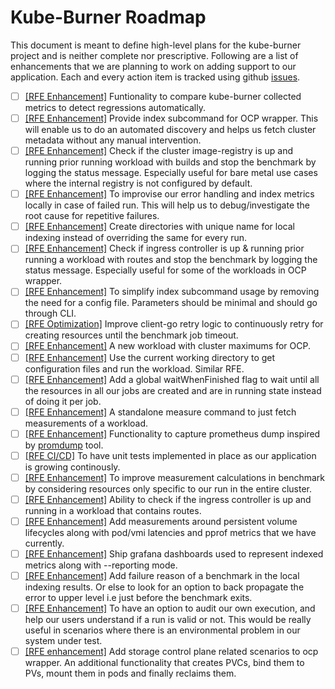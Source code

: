 # Kube-Burner Roadmap

This document is meant to define high-level plans for the kube-burner project and is neither complete nor prescriptive. Following are a list of enhancements that we are planning to work on adding support to our application. Each and every action item is tracked using github [issues](https://github.com/liqcui/kube-burner//issues).


- [ ] [[RFE Enhancement]](https://github.com/liqcui/kube-burner//issues/409) Funtionality to compare kube-burner collected metrics to detect regressions automatically.
- [ ] [[RFE Enhancement]](https://github.com/liqcui/kube-burner//issues/385) Provide index subcommand for OCP wrapper. This will enable us to do an automated discovery and helps us fetch cluster metadata without any manual intervention.
- [ ] [[RFE Enhancement]](https://github.com/liqcui/kube-burner//issues/389) Check if the cluster image-registry is up and running prior running workload with builds and stop the benchmark by logging the status message. Especially useful for bare metal use cases where the internal registry is not configured by default.
- [ ] [[RFE Enhancement]](https://github.com/liqcui/kube-burner//issues/403) To improvise our error handling and index metrics locally in case of failed run. This will help us to debug/investigate the root cause for repetitive failures.
- [ ] [[RFE Enhancement]](https://github.com/liqcui/kube-burner//issues/402) Create directories with unique name for local indexing instead of overriding the same for every run.
- [ ] [[RFE Enhancement]](https://github.com/liqcui/kube-burner//issues/408) Check if ingress controller is up & running prior running a workload with routes and stop the benchmark by logging the status message. Especially useful for some of the workloads in OCP wrapper.
- [ ] [[RFE Enhancement]](https://github.com/liqcui/kube-burner//issues/384) To simplify index subcommand usage by removing the need for a config file. Parameters should be minimal and should go through CLI.
- [ ] [[RFE Optimization]](https://github.com/liqcui/kube-burner//issues/399) Improve client-go retry logic to continuously retry for creating resources until the benchmark job timeout.
- [ ] [[RFE Enhancement]](https://github.com/liqcui/kube-burner//issues/374) A new workload with cluster maximums for OCP.
- [ ] [[RFE Enhancement]](https://github.com/liqcui/kube-burner//issues/332) Use the current working directory to get configuration files and run the workload. Similar RFE.
- [ ] [[RFE Enhancement]](https://github.com/liqcui/kube-burner//issues/141) Add a global waitWhenFinished flag to wait until all the resources in all our jobs are created and are in running state instead of doing it per job.
- [ ] [[RFE Enhancement]](https://github.com/liqcui/kube-burner//issues/138) A standalone measure command to just fetch measurements of a workload.
- [ ] [[RFE Enhancement]](https://github.com/liqcui/kube-burner//issues/248) Functionality to capture prometheus dump inspired by [promdump](https://github.com/ihcsim/promdump) tool.
- [ ] [[RFE CI/CD]](https://github.com/liqcui/kube-burner//issues/112) To have unit tests implemented in place as our application is growing continously.
- [ ] [[RFE Enhancement]](https://github.com/liqcui/kube-burner//issues/413) To improve measurement calculations in benchmark by considering resources only specific to our run in the entire cluster.
- [ ] [[RFE Enhancement]](https://github.com/liqcui/kube-burner//issues/408) Ability to check if the ingress controller is up and running in a workload that contains routes.
- [ ] [[RFE Enhancement]](https://github.com/liqcui/kube-burner//issues/426) Add measurements around persistent volume lifecycles along with pod/vmi latencies and pprof metrics that we have currently.
- [ ] [[RFE Enhancement]](https://github.com/liqcui/kube-burner//issues/433) Ship grafana dashboards used to represent indexed metrics along with --reporting mode.
- [ ] [[RFE Enhancement]](https://github.com/liqcui/kube-burner//issues/438) Add failure reason of a benchmark in the local indexing results. Or else to look for an option to back propagate the error to upper level i.e just before the benchmark exits.
- [ ] [[RFE Enhancement]](https://github.com/liqcui/kube-burner//issues/439) To have an option to audit our own execution, and help our users understand if a run is valid or not. This would be really useful in scenarios where there is an environmental problem in our system under test.
- [ ] [[RFE enhancement]](https://github.com/liqcui/kube-burner//issues/427) Add storage control plane related scenarios to ocp wrapper. An additional functionality that creates PVCs, bind them to PVs, mount them in pods and finally reclaims them.
